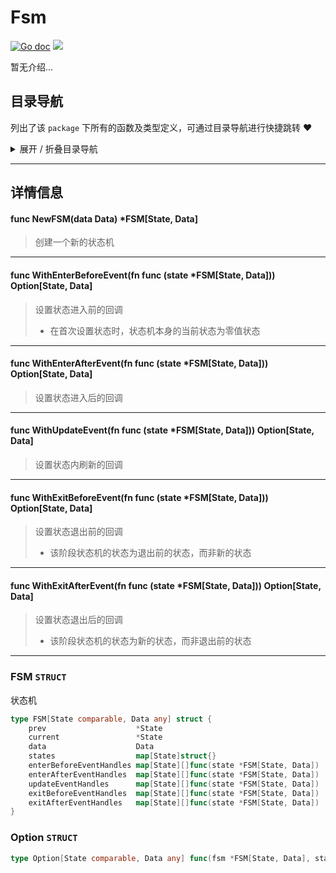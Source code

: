 # Fsm

[![Go doc](https://img.shields.io/badge/go.dev-reference-brightgreen?logo=go&logoColor=white&style=flat)](https://pkg.go.dev/github.com/kercylan98/minotaur)
![](https://img.shields.io/badge/Email-kercylan@gmail.com-green.svg?style=flat)

暂无介绍...


## 目录导航
列出了该 `package` 下所有的函数及类型定义，可通过目录导航进行快捷跳转 ❤️
<details>
<summary>展开 / 折叠目录导航</summary>


> 包级函数定义

|函数名称|描述
|:--|:--
|[NewFSM](#NewFSM)|创建一个新的状态机
|[WithEnterBeforeEvent](#WithEnterBeforeEvent)|设置状态进入前的回调
|[WithEnterAfterEvent](#WithEnterAfterEvent)|设置状态进入后的回调
|[WithUpdateEvent](#WithUpdateEvent)|设置状态内刷新的回调
|[WithExitBeforeEvent](#WithExitBeforeEvent)|设置状态退出前的回调
|[WithExitAfterEvent](#WithExitAfterEvent)|设置状态退出后的回调


> 类型定义

|类型|名称|描述
|:--|:--|:--
|`STRUCT`|[FSM](#fsm)|状态机
|`STRUCT`|[Option](#option)|暂无描述...

</details>


***
## 详情信息
#### func NewFSM(data Data)  *FSM[State, Data]
<span id="NewFSM"></span>
> 创建一个新的状态机

***
#### func WithEnterBeforeEvent(fn func (state *FSM[State, Data]))  Option[State, Data]
<span id="WithEnterBeforeEvent"></span>
> 设置状态进入前的回调
>   - 在首次设置状态时，状态机本身的当前状态为零值状态

***
#### func WithEnterAfterEvent(fn func (state *FSM[State, Data]))  Option[State, Data]
<span id="WithEnterAfterEvent"></span>
> 设置状态进入后的回调

***
#### func WithUpdateEvent(fn func (state *FSM[State, Data]))  Option[State, Data]
<span id="WithUpdateEvent"></span>
> 设置状态内刷新的回调

***
#### func WithExitBeforeEvent(fn func (state *FSM[State, Data]))  Option[State, Data]
<span id="WithExitBeforeEvent"></span>
> 设置状态退出前的回调
>   - 该阶段状态机的状态为退出前的状态，而非新的状态

***
#### func WithExitAfterEvent(fn func (state *FSM[State, Data]))  Option[State, Data]
<span id="WithExitAfterEvent"></span>
> 设置状态退出后的回调
>   - 该阶段状态机的状态为新的状态，而非退出前的状态

***
### FSM `STRUCT`
状态机
```go
type FSM[State comparable, Data any] struct {
	prev                    *State
	current                 *State
	data                    Data
	states                  map[State]struct{}
	enterBeforeEventHandles map[State][]func(state *FSM[State, Data])
	enterAfterEventHandles  map[State][]func(state *FSM[State, Data])
	updateEventHandles      map[State][]func(state *FSM[State, Data])
	exitBeforeEventHandles  map[State][]func(state *FSM[State, Data])
	exitAfterEventHandles   map[State][]func(state *FSM[State, Data])
}
```
### Option `STRUCT`

```go
type Option[State comparable, Data any] func(fsm *FSM[State, Data], state State)
```
